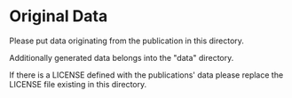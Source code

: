 # Original Data

Please put data originating from the publication in this directory.

Additionally generated data belongs into the "data" directory.

If there is a LICENSE defined with the publications' data please replace the LICENSE file existing in this directory.
